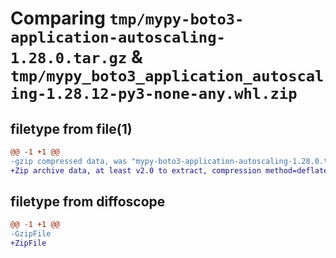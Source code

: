 # Comparing `tmp/mypy-boto3-application-autoscaling-1.28.0.tar.gz` & `tmp/mypy_boto3_application_autoscaling-1.28.12-py3-none-any.whl.zip`

## filetype from file(1)

```diff
@@ -1 +1 @@
-gzip compressed data, was "mypy-boto3-application-autoscaling-1.28.0.tar", last modified: Thu Jul  6 20:58:58 2023, max compression
+Zip archive data, at least v2.0 to extract, compression method=deflate
```

## filetype from diffoscope

```diff
@@ -1 +1 @@
-GzipFile
+ZipFile
```

